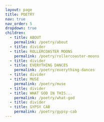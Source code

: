 ```yaml
---
layout: page
title: POETRY
nav: true
nav_order: 5
dropdown: true
children:
  - title: ABOUT
    permalink: /poetry/about
  - title: divider
  - title: ROLLERCOASTER MOONS
    permalink: /poetry/rollercoaster-moons
  - title: divider
  - title: EVERYTHING DANCES
    permalink: /poetry/everything-dances
  - title: divider
  - title: MUSE
    permalink: /poetry/muse
  - title: divider
  - title: WHAT GOD IN THIS...
    permalink: /poetry/what-god
  - title: divider
  - title: GYPSY CAB
    permalink: /poetry/gypsy-cab
---
```

